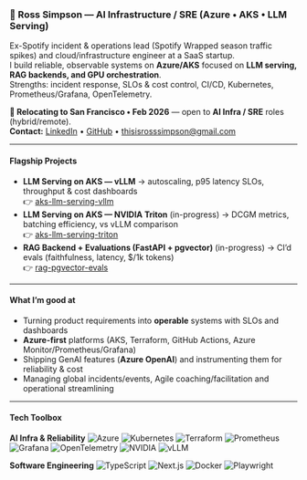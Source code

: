 ### 👋 Ross Simpson — AI Infrastructure / SRE (Azure • AKS • LLM Serving)

Ex-Spotify incident & operations lead (Spotify Wrapped season traffic spikes) and cloud/infrastructure engineer at a SaaS startup.  
I build reliable, observable systems on **Azure/AKS** focused on **LLM serving, RAG backends, and GPU orchestration**.  
Strengths: incident response, SLOs & cost control, CI/CD, Kubernetes, Prometheus/Grafana, OpenTelemetry.

**🚋 Relocating to San Francisco • Feb 2026** — open to **AI Infra / SRE** roles (hybrid/remote).  
**Contact:** [LinkedIn](https://linkedin.com/in/simpsonre) • [GitHub](https://github.com/simpsonross) • thisisrosssimpson@gmail.com

---

#### Flagship Projects 
- **LLM Serving on AKS — vLLM** → autoscaling, p95 latency SLOs, throughput & cost dashboards  
  👉 [aks-llm-serving-vllm](https://github.com/SimpsonRoss/aks-llm-serving-vllm)
- **LLM Serving on AKS — NVIDIA Triton** (in-progress) → DCGM metrics, batching efficiency, vs vLLM comparison   
  👉 [aks-llm-serving-triton](https://github.com/SimpsonRoss/aks-llm-serving-triton)
- **RAG Backend + Evaluations (FastAPI + pgvector)** (in-progress) → CI’d evals (faithfulness, latency, $/1k tokens)  
  👉 [rag-pgvector-evals](https://github.com/SimpsonRoss/rag-pgvector-evals)

---

#### What I’m good at
- Turning product requirements into **operable** systems with SLOs and dashboards  
- **Azure-first** platforms (AKS, Terraform, GitHub Actions, Azure Monitor/Prometheus/Grafana)  
- Shipping GenAI features (**Azure OpenAI**) and instrumenting them for reliability & cost
- Managing global incidents/events, Agile coaching/facilitation and operational streamlining

---

#### Tech Toolbox

**AI Infra & Reliability**
![Azure](https://img.shields.io/badge/Azure-0078D4?logo=microsoft-azure&logoColor=white)
![Kubernetes](https://img.shields.io/badge/Kubernetes-326CE5?logo=kubernetes&logoColor=white)
![Terraform](https://img.shields.io/badge/Terraform-623CE4?logo=terraform&logoColor=white)
![Prometheus](https://img.shields.io/badge/Prometheus-E6522C?logo=prometheus&logoColor=white)
![Grafana](https://img.shields.io/badge/Grafana-F46800?logo=grafana&logoColor=white)
![OpenTelemetry](https://img.shields.io/badge/OpenTelemetry-000000?logo=opentelemetry&logoColor=white)
![NVIDIA](https://img.shields.io/badge/NVIDIA-76B900?logo=nvidia&logoColor=white)
![vLLM](https://img.shields.io/badge/vLLM-infra-lightgrey)

**Software Engineering**
![TypeScript](https://img.shields.io/badge/TypeScript-3178C6?logo=typescript&logoColor=white)
![Next.js](https://img.shields.io/badge/Next.js-000000?logo=nextdotjs&logoColor=white)
![Docker](https://img.shields.io/badge/Docker-2496ED?logo=docker&logoColor=white)
![Playwright](https://img.shields.io/badge/Playwright-2EAD33?logo=playwright&logoColor=white)
